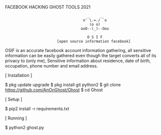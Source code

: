 FACEBOOK HACKING GHOST TOOLS 2021

                                          _     _
                                        o' \.=./ `o
                                           (o o)          
                                       ooO--(_)--Ooo
                                       
                                          O S I F
                            [open source information facebook]
OSIF is an accurate facebook account information gathering, all sensitive information can be easily gathered even though the target converts all of its privacy to (only me), Sensitive information about residence, date of birth, occupation, phone number and email address.

[ Installation ]

$ pkg update upgrade
$ pkg install git python2
$ git clone https://github.com/AnOnGhost/Ghost
$ cd Ghost

[ Setup ]

$ pip2 install -r requirements.txt

[ Running ]

$ python2 ghost.py
